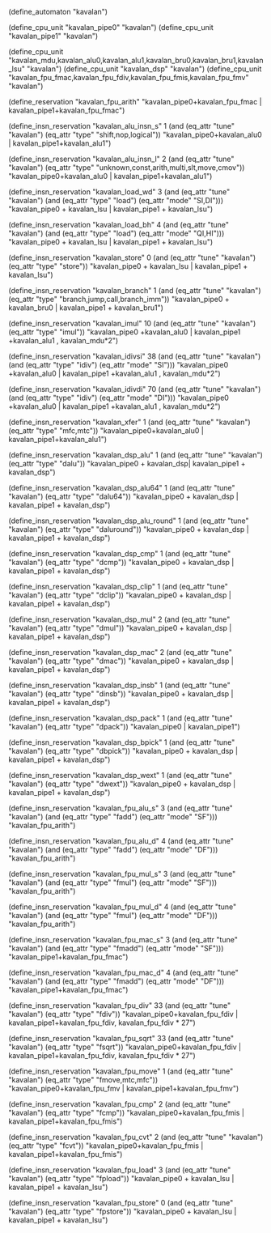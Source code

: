 (define_automaton "kavalan")

(define_cpu_unit "kavalan_pipe0" "kavalan")
(define_cpu_unit "kavalan_pipe1" "kavalan")

(define_cpu_unit "kavalan_mdu,kavalan_alu0,kavalan_alu1,kavalan_bru0,kavalan_bru1,kavalan_lsu" "kavalan")
(define_cpu_unit "kavalan_dsp" "kavalan")
(define_cpu_unit "kavalan_fpu_fmac,kavalan_fpu_fdiv,kavalan_fpu_fmis,kavalan_fpu_fmv" "kavalan")

(define_reservation "kavalan_fpu_arith"
 "kavalan_pipe0+kavalan_fpu_fmac | kavalan_pipe1+kavalan_fpu_fmac")

(define_insn_reservation "kavalan_alu_insn_s" 1
  (and (eq_attr "tune" "kavalan")
       (eq_attr "type" "shift,nop,logical"))
  "kavalan_pipe0+kavalan_alu0 | kavalan_pipe1+kavalan_alu1")
  
(define_insn_reservation "kavalan_alu_insn_l" 2
  (and (eq_attr "tune" "kavalan")
       (eq_attr "type" "unknown,const,arith,multi,slt,move,cmov"))
  "kavalan_pipe0+kavalan_alu0 | kavalan_pipe1+kavalan_alu1")

(define_insn_reservation "kavalan_load_wd" 3
  (and (eq_attr "tune" "kavalan")
       (and (eq_attr "type" "load")
            (eq_attr "mode" "SI,DI")))
  "kavalan_pipe0 + kavalan_lsu | kavalan_pipe1 + kavalan_lsu")

(define_insn_reservation "kavalan_load_bh" 4
  (and (eq_attr "tune" "kavalan")
       (and (eq_attr "type" "load")
            (eq_attr "mode" "QI,HI")))
  "kavalan_pipe0 + kavalan_lsu | kavalan_pipe1 + kavalan_lsu")

(define_insn_reservation "kavalan_store" 0
  (and (eq_attr "tune" "kavalan")
       (eq_attr "type" "store"))
  "kavalan_pipe0 + kavalan_lsu | kavalan_pipe1 + kavalan_lsu")

(define_insn_reservation "kavalan_branch" 1
  (and (eq_attr "tune" "kavalan")
       (eq_attr "type" "branch,jump,call,branch_imm"))
  "kavalan_pipe0 + kavalan_bru0 | kavalan_pipe1 + kavalan_bru1")

(define_insn_reservation "kavalan_imul" 10
  (and (eq_attr "tune" "kavalan")
       (eq_attr "type" "imul"))
  "kavalan_pipe0 +kavalan_alu0 | kavalan_pipe1 +kavalan_alu1 , kavalan_mdu*2")

(define_insn_reservation "kavalan_idivsi" 38
  (and (eq_attr "tune" "kavalan")
       (and (eq_attr "type" "idiv")
            (eq_attr "mode" "SI")))
  "kavalan_pipe0 +kavalan_alu0 | kavalan_pipe1 +kavalan_alu1 , kavalan_mdu*2")

(define_insn_reservation "kavalan_idivdi" 70
  (and (eq_attr "tune" "kavalan")
       (and (eq_attr "type" "idiv")
            (eq_attr "mode" "DI")))
  "kavalan_pipe0  +kavalan_alu0 | kavalan_pipe1 +kavalan_alu1 , kavalan_mdu*2")

(define_insn_reservation "kavalan_xfer" 1
  (and (eq_attr "tune" "kavalan")
       (eq_attr "type" "mfc,mtc"))
  "kavalan_pipe0+kavalan_alu0 | kavalan_pipe1+kavalan_alu1")

(define_insn_reservation "kavalan_dsp_alu" 1
  (and (eq_attr "tune" "kavalan")
       (eq_attr "type" "dalu"))
  "kavalan_pipe0 + kavalan_dsp| kavalan_pipe1 + kavalan_dsp")

(define_insn_reservation "kavalan_dsp_alu64" 1
  (and (eq_attr "tune" "kavalan")
       (eq_attr "type" "dalu64"))
  "kavalan_pipe0 + kavalan_dsp | kavalan_pipe1 + kavalan_dsp")

(define_insn_reservation "kavalan_dsp_alu_round" 1
  (and (eq_attr "tune" "kavalan")
       (eq_attr "type" "daluround"))
  "kavalan_pipe0 + kavalan_dsp | kavalan_pipe1 + kavalan_dsp")

(define_insn_reservation "kavalan_dsp_cmp" 1
  (and (eq_attr "tune" "kavalan")
       (eq_attr "type" "dcmp"))
  "kavalan_pipe0 + kavalan_dsp | kavalan_pipe1 + kavalan_dsp")

(define_insn_reservation "kavalan_dsp_clip" 1
  (and (eq_attr "tune" "kavalan")
       (eq_attr "type" "dclip"))
  "kavalan_pipe0 + kavalan_dsp | kavalan_pipe1 + kavalan_dsp")

(define_insn_reservation "kavalan_dsp_mul" 2
  (and (eq_attr "tune" "kavalan")
       (eq_attr "type" "dmul"))
  "kavalan_pipe0 + kavalan_dsp | kavalan_pipe1 + kavalan_dsp")

(define_insn_reservation "kavalan_dsp_mac" 2
  (and (eq_attr "tune" "kavalan")
       (eq_attr "type" "dmac"))
  "kavalan_pipe0 + kavalan_dsp | kavalan_pipe1 + kavalan_dsp")

(define_insn_reservation "kavalan_dsp_insb" 1
  (and (eq_attr "tune" "kavalan")
       (eq_attr "type" "dinsb"))
  "kavalan_pipe0 + kavalan_dsp | kavalan_pipe1 + kavalan_dsp")

(define_insn_reservation "kavalan_dsp_pack" 1
  (and (eq_attr "tune" "kavalan")
       (eq_attr "type" "dpack"))
  "kavalan_pipe0 | kavalan_pipe1")

(define_insn_reservation "kavalan_dsp_bpick" 1
  (and (eq_attr "tune" "kavalan")
       (eq_attr "type" "dbpick"))
  "kavalan_pipe0 + kavalan_dsp | kavalan_pipe1 + kavalan_dsp")

(define_insn_reservation "kavalan_dsp_wext" 1
  (and (eq_attr "tune" "kavalan")
       (eq_attr "type" "dwext"))
  "kavalan_pipe0 + kavalan_dsp | kavalan_pipe1 + kavalan_dsp")

(define_insn_reservation "kavalan_fpu_alu_s" 3
  (and (eq_attr "tune" "kavalan")
       (and (eq_attr "type" "fadd")
            (eq_attr "mode" "SF")))
  "kavalan_fpu_arith")

(define_insn_reservation "kavalan_fpu_alu_d" 4
  (and (eq_attr "tune" "kavalan")
       (and (eq_attr "type" "fadd")
            (eq_attr "mode" "DF")))
  "kavalan_fpu_arith")

(define_insn_reservation "kavalan_fpu_mul_s" 3
  (and (eq_attr "tune" "kavalan")
       (and (eq_attr "type" "fmul")
            (eq_attr "mode" "SF")))
  "kavalan_fpu_arith")

(define_insn_reservation "kavalan_fpu_mul_d" 4
  (and (eq_attr "tune" "kavalan")
       (and (eq_attr "type" "fmul")
            (eq_attr "mode" "DF")))
  "kavalan_fpu_arith")

(define_insn_reservation "kavalan_fpu_mac_s" 3
  (and (eq_attr "tune" "kavalan")
       (and (eq_attr "type" "fmadd")
            (eq_attr "mode" "SF")))
  "kavalan_pipe1+kavalan_fpu_fmac")

(define_insn_reservation "kavalan_fpu_mac_d" 4
  (and (eq_attr "tune" "kavalan")
       (and (eq_attr "type" "fmadd")
            (eq_attr "mode" "DF")))
  "kavalan_pipe1+kavalan_fpu_fmac")

(define_insn_reservation "kavalan_fpu_div" 33
  (and (eq_attr "tune" "kavalan")
       (eq_attr "type" "fdiv"))
  "kavalan_pipe0+kavalan_fpu_fdiv | kavalan_pipe1+kavalan_fpu_fdiv, kavalan_fpu_fdiv * 27")

(define_insn_reservation "kavalan_fpu_sqrt" 33
  (and (eq_attr "tune" "kavalan")
       (eq_attr "type" "fsqrt"))
  "kavalan_pipe0+kavalan_fpu_fdiv | kavalan_pipe1+kavalan_fpu_fdiv, kavalan_fpu_fdiv * 27")

(define_insn_reservation "kavalan_fpu_move" 1
  (and (eq_attr "tune" "kavalan")
       (eq_attr "type" "fmove,mtc,mfc"))
  "kavalan_pipe0+kavalan_fpu_fmv | kavalan_pipe1+kavalan_fpu_fmv")

(define_insn_reservation "kavalan_fpu_cmp" 2
  (and (eq_attr "tune" "kavalan")
       (eq_attr "type" "fcmp"))
  "kavalan_pipe0+kavalan_fpu_fmis | kavalan_pipe1+kavalan_fpu_fmis")

(define_insn_reservation "kavalan_fpu_cvt" 2
  (and (eq_attr "tune" "kavalan")
       (eq_attr "type" "fcvt"))
  "kavalan_pipe0+kavalan_fpu_fmis | kavalan_pipe1+kavalan_fpu_fmis")

(define_insn_reservation "kavalan_fpu_load" 3
  (and (eq_attr "tune" "kavalan")
       (eq_attr "type" "fpload"))
  "kavalan_pipe0 + kavalan_lsu | kavalan_pipe1 + kavalan_lsu")

(define_insn_reservation "kavalan_fpu_store" 0
  (and (eq_attr "tune" "kavalan")
       (eq_attr "type" "fpstore"))
  "kavalan_pipe0 + kavalan_lsu | kavalan_pipe1 + kavalan_lsu")
